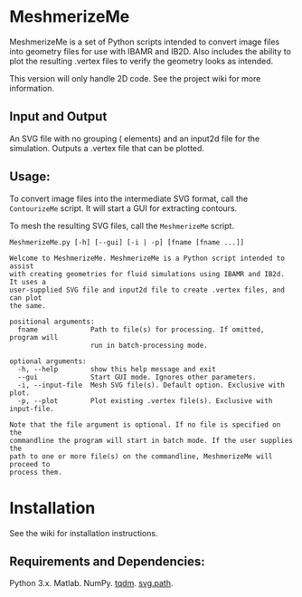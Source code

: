 # MeshmerizeMe
MeshmerizeMe is a set of Python scripts intended to convert image files into
geometry files for use with IBAMR and IB2D. Also includes the ability to
plot the resulting .vertex files to verify the geometry looks as intended.

This version will only handle 2D code. See the project wiki for more
information.

## Input and Output
An SVG file with no grouping (<g> elements) and an input2d file for the
simulation. Outputs a .vertex file that can be plotted.

## Usage:
To convert image files into the intermediate SVG format, call the 
`ContourizeMe` script. It will start a GUI for extracting contours. 

To mesh the resulting SVG files, call the `MeshmerizeMe` script. 

```
MeshmerizeMe.py [-h] [--gui] [-i | -p] [fname [fname ...]]

Welcome to MeshmerizeMe. MeshmerizeMe is a Python script intended to assist
with creating geometries for fluid simulations using IBAMR and IB2d. It uses a
user-supplied SVG file and input2d file to create .vertex files, and can plot
the same.

positional arguments:
  fname             Path to file(s) for processing. If omitted, program will
                    run in batch-processing mode.

optional arguments:
  -h, --help        show this help message and exit
  --gui             Start GUI mode. Ignores other parameters.
  -i, --input-file  Mesh SVG file(s). Default option. Exclusive with plot.
  -p, --plot        Plot existing .vertex file(s). Exclusive with input-file.

Note that the file argument is optional. If no file is specified on the
commandline the program will start in batch mode. If the user supplies the
path to one or more file(s) on the commandline, MeshmerizeMe will proceed to
process them.
```

# Installation

See the wiki for installation instructions.

## Requirements and Dependencies:
Python 3.x. Matlab. NumPy. [tqdm](https://pypi.python.org/pypi/tqdm). [svg.path](https://pypi.python.org/pypi/svg.path).
